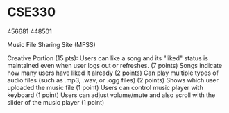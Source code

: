 # CSE330
456681
448501

Music File Sharing Site (MFSS)

Creative Portion (15 pts):
Users can like a song and its "liked" status is maintained even when user logs out or refreshes. (7 points) 
Songs indicate how many users have liked it already (2 points)
Can play multiple types of audio files (such as .mp3, .wav, or .ogg files) (2 points)
Shows which user uploaded the music file (1 point)
Users can control music player with keyboard (1 point)
Users can adjust volume/mute and also scroll with the slider of the music player (1 point)
